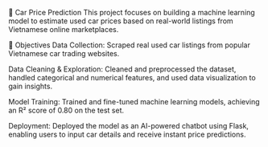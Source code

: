 🚗 Car Price Prediction
This project focuses on building a machine learning model to estimate used car prices based on real-world listings from Vietnamese online marketplaces.

📌 Objectives
Data Collection: Scraped real used car listings from popular Vietnamese car trading websites.

Data Cleaning & Exploration: Cleaned and preprocessed the dataset, handled categorical and numerical features, and used data visualization to gain insights.

Model Training: Trained and fine-tuned machine learning models, achieving an R² score of 0.80 on the test set.

Deployment: Deployed the model as an AI-powered chatbot using Flask, enabling users to input car details and receive instant price predictions.
